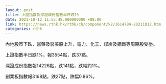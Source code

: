 ```yaml
---
layout: post
title: 上證指數及深證成份指數半日跌1%
date: 2021-10-12 11:55:48.000000000 +08:00
link: https://news.rthk.hk/rthk/ch/component/k2/1614784-20211012.htm
categories: rthk
---
```


內地股市下跌，醫藥及醫美股上升，電力、化工、煤炭及鋼鐵等周期股受壓。

上證指數半日跌1%，報3554點，跌37點。

深證成份指數報14226點，跌141點，跌幅約1%。

創業板指數報3168點，跌27點，跌幅0.86%。
